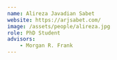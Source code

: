 ```yaml
---
name: Alireza Javadian Sabet
website: https://arjsabet.com/
image: /assets/people/alireza.jpg
role: PhD Student
advisors:
    - Morgan R. Frank
---
```

